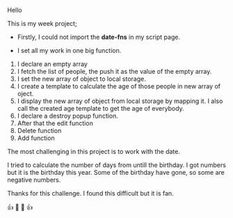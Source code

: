 Hello 

This is my week project;

- Firstly, I could not import the **date-fns** in my script page.

- I set all my work in one big function.

1. I declare an empty array 
2. I fetch the list of people, the push it as the value of the empty array.
3. I set the new array of object to local storage.
4. I create a template to calculate the age of those people in new array of oject. 
5. I display the new array of object from local storage by mapping it. I also call the created age template to get the age of everybody.
6. I declare a destroy popup function.
7. After that the edit function
8. Delete function
9. Add function

The most challenging in this project is to work with the date.

I tried to calculate the number of days from untill the birthday. I got numbers but it is the birthday this year. Some of the birthday have gone, so some are negative numbers.

Thanks for this challenge. I found this difficult but it is fan.

👍 🙂 🙂  👍 